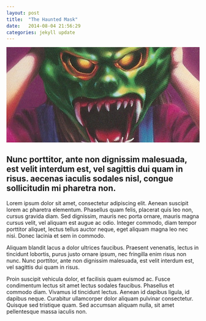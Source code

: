 ```yaml
---
layout: post
title:  "The Haunted Mask"
date:   2014-08-04 21:56:29
categories: jekyll update
---
```


<div class="article-img"><img class="img-responsive" src="img/haunted-mask.jpg"></div>

## Nunc porttitor, ante non dignissim malesuada, est velit interdum est, vel sagittis dui quam in risus. aecenas iaculis sodales nisl, congue sollicitudin mi pharetra non.

Lorem ipsum dolor sit amet, consectetur adipiscing elit. Aenean suscipit lorem ac pharetra elementum. Phasellus quam felis, placerat quis leo non, cursus gravida diam. Sed dignissim, mauris nec porta ornare, mauris magna cursus velit, vel aliquam est augue ac odio. Integer commodo, diam tempor porttitor aliquet, lectus tellus auctor neque, eget aliquam magna leo nec nisi. Donec lacinia et sem in commodo.

Aliquam blandit lacus a dolor ultrices faucibus. Praesent venenatis, lectus in tincidunt lobortis, purus justo ornare ipsum, nec fringilla enim risus non nunc. Nunc porttitor, ante non dignissim malesuada, est velit interdum est, vel sagittis dui quam in risus.

Proin suscipit vehicula dolor, et facilisis quam euismod ac. Fusce condimentum lectus sit amet lectus sodales faucibus. Phasellus et commodo diam. Vivamus id tincidunt lectus. Aenean id dapibus ligula, id dapibus neque. Curabitur ullamcorper dolor aliquam pulvinar consectetur. Quisque sed tristique quam. Sed accumsan aliquam nulla, sit amet pellentesque massa iaculis non.